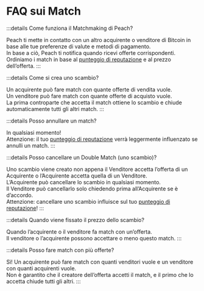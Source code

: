 # FAQ sui Match

:::details Come funziona il Matchmaking di Peach?

Peach ti mette in contatto con un altro acquirente o venditore di Bitcoin in base alle tue preferenze di valute e metodi di pagamento.  
In base a ciò, Peach ti notifica quando ricevi offerte corrispondenti.  
Ordiniamo i match in base al [punteggio di reputazione](/faq/account/#what-does-the-peach-score-mean) e al prezzo dell’offerta.
:::

:::details Come si crea uno scambio?

Un acquirente può fare match con quante offerte di vendita vuole.  
Un venditore può fare match con quante offerte di acquisto vuole.  
La prima controparte che accetta il match ottiene lo scambio e chiude automaticamente tutti gli altri match.
:::

:::details Posso annullare un match?

In qualsiasi momento!  
Attenzione: il tuo [punteggio di reputazione](/faq/account/#what-does-the-peach-score-mean) verrà leggermente influenzato se annulli un match.
:::

:::details Posso cancellare un Double Match (uno scambio)?

Uno scambio viene creato non appena il Venditore accetta l’offerta di un Acquirente o l’Acquirente accetta quella di un Venditore.  
L’Acquirente può cancellare lo scambio in qualsiasi momento.  
Il Venditore può cancellarlo solo chiedendo prima all’Acquirente se è d’accordo.  
Attenzione: cancellare uno scambio influisce sul tuo [punteggio di reputazione](/faq/account/#what-does-the-peach-score-mean)!
:::

:::details Quando viene fissato il prezzo dello scambio?

Quando l’acquirente o il venditore fa match con un’offerta.  
Il venditore o l’acquirente possono accettare o meno questo match.
:::

:::details Posso fare match con più offerte?

Sì! Un acquirente può fare match con quanti venditori vuole e un venditore con quanti acquirenti vuole.  
Non è garantito che il creatore dell’offerta accetti il match, e il primo che lo accetta chiude tutti gli altri.
:::
